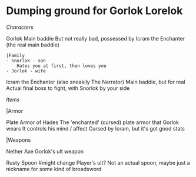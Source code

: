 # Dumping ground for Gorlok Lorelok

*Characters*

Gorlok
    Main baddie
    But not really bad, possessed by Icram the Enchanter (the real main baddie)

    |Family
    - Snorlok - son
        Hates you at first, then loves you
    - Jorlok - wife

Icram the Enchanter (also sneakily The Narrator)
    Main baddie, but for real
    Actual final boss to fight, with Snorlok by your side

*Items*

|Armor

Plate Armor of Hades
    The 'enchanted' (cursed) plate armor that Gorlok wears
    It controls his mind / affect
    Cursed by Icram, but it's got good stats

|Weapons

Nether Axe
    Gorlok's ult weapon

Rusty Spoon #might change
    Player's ult? Not an actual spoon, maybe just a nickname for some kind of broadsword